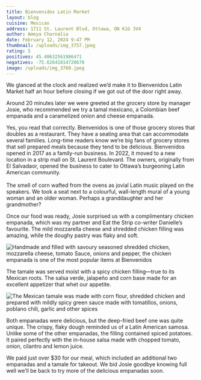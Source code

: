 ```yaml
---
title: Bienvenidos Latin Market
layout: blog
cuisine: Mexican
address: 1711 St. Laurent Blvd, Ottawa, ON K1G 3V4
author: Ameya Charnalia
date: February 12, 2024 9:47 PM
thumbnail: /uploads/img_3757.jpeg
rating: 5
positives: 45.40632561986471
negatives: -75.62641814720678
image: /uploads/img_3760.jpeg
---
```

We glanced at the clock and realized we’d make it to Bienvenidos Latin Market half an hour before closing if we got out of the door right away.

Around 20 minutes later we were greeted at the grocery store by manager Josie, who recommended we try a tamal mexicano, a Colombian beef empanada and a caramelized onion and cheese empanada. 

Yes, you read that correctly. Bienvenidos is one of those grocery stores that doubles as a restaurant. They have a seating area that can accommodate several families. Long-time readers know we’re big fans of grocery stores that sell prepared meals because they tend to be delicious. Bienvenidos opened in 2017 as a family-run business. In 2022, it moved to a new location in a strip mall on St. Laurent Boulevard. The owners, originally from El Salvadaor, opened the business to cater to Ottawa’s burgeoning Latin American community.\
\
The smell of corn wafted from the ovens as jovial Latin music played on the speakers. We took a seat next to a colourful, wall-length mural of a young woman and an older woman. Perhaps a granddaughter and her grandmother? 

Once our food was ready, Josie surprised us with a complimentary chicken empanada, which was my partner and Eat the Strip co-writer Danielle’s favourite. The mild mozzarella cheese and shredded chicken filling was amazing, while the doughy pastry was flaky and soft.

![Handmade and filled with savoury seasoned shredded chicken, mozzarella cheese, tomato Sauce, onions and pepper, the chicken empanada is one of the most popular items at Bienvenidos](/uploads/img_3757.jpeg "Bienvenidos Latin Market chicken empanada")

The tamale was served moist with a spicy chicken filling—true to its Mexican roots. The salsa verde, jalapeño and corn base made for an excellent appetizer that whet our appetite.

![The Mexican tamale was made with corn flour, shredded chicken and prepared with mildly spicy green sauce made with tomatillos, onions, poblano chili, garlic and other spices](/uploads/img_3754.jpeg "Bienvenidos Latin Market Mexican tamale")

Both empanadas were delicious, but the deep-fried beef one was quite unique. The crispy, flaky dough reminded us of a Latin American samosa. Unlike some of the other empanadas, the filling contained spiced potatoes. It paired perfectly with the in-house salsa made with chopped tomato, onion, cilantro and lemon juice.

We paid just over $30 for our meal, which included an additional two empanadas and a tamale for takeout. We bid Josie goodbye knowing full well we’ll be back to try more of the delicious empanadas soon.